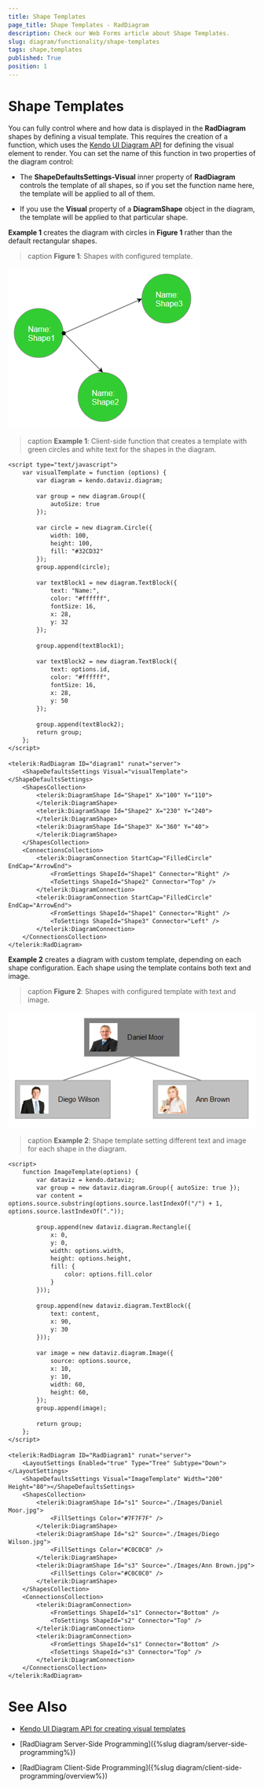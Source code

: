 ```yaml
---
title: Shape Templates
page_title: Shape Templates - RadDiagram
description: Check our Web Forms article about Shape Templates.
slug: diagram/functionality/shape-templates
tags: shape,templates
published: True
position: 1
---
```


# Shape Templates

You can fully control where and how data is displayed in the **RadDiagram** shapes by defining a visual template. This requires the creation of a function, which uses the [Kendo UI Diagram API](https://docs.telerik.com/kendo-ui/api/dataviz/diagram#configuration-shapeDefaults.visual) for defining the visual element to render. You can set the name of this function in two properties of the diagram control:

* The **ShapeDefaultsSettings-Visual** inner property of **RadDiagram** controls the template of all shapes, so if you set the function name here, the template will be applied to all of them.

* If you use the **Visual** property of a **DiagramShape** object in the diagram, the template will be applied to that particular shape.

**Example 1** creates the diagram with circles in **Figure 1** rather than the default rectangular shapes.

>caption **Figure 1**: Shapes with configured template.

![diagram-visual-template](images/diagram-visual-template.png)

>caption **Example 1**: Client-side function that creates a template with green circles and white text for the shapes in the diagram.

````ASP.NET
<script type="text/javascript">
	var visualTemplate = function (options) {
		var diagram = kendo.dataviz.diagram;

		var group = new diagram.Group({
			autoSize: true
		});

		var circle = new diagram.Circle({
			width: 100,
			height: 100,
			fill: "#32CD32"
		});
		group.append(circle);

		var textBlock1 = new diagram.TextBlock({
			text: "Name:",
			color: "#ffffff",
			fontSize: 16,
			x: 28,
			y: 32
		});

		group.append(textBlock1);

		var textBlock2 = new diagram.TextBlock({
			text: options.id,
			color: "#ffffff",
			fontSize: 16,
			x: 28,
			y: 50
		});

		group.append(textBlock2);
		return group;
	};
</script>

<telerik:RadDiagram ID="diagram1" runat="server">
	<ShapeDefaultsSettings Visual="visualTemplate"></ShapeDefaultsSettings>
	<ShapesCollection>
		<telerik:DiagramShape Id="Shape1" X="100" Y="110">
		</telerik:DiagramShape>
		<telerik:DiagramShape Id="Shape2" X="230" Y="240">
		</telerik:DiagramShape>
		<telerik:DiagramShape Id="Shape3" X="360" Y="40">
		</telerik:DiagramShape>
	</ShapesCollection>
	<ConnectionsCollection>
		<telerik:DiagramConnection StartCap="FilledCircle" EndCap="ArrowEnd">
			<FromSettings ShapeId="Shape1" Connector="Right" />
			<ToSettings ShapeId="Shape2" Connector="Top" />
		</telerik:DiagramConnection>
		<telerik:DiagramConnection StartCap="FilledCircle" EndCap="ArrowEnd">
			<FromSettings ShapeId="Shape1" Connector="Right" />
			<ToSettings ShapeId="Shape3" Connector="Left" />
		</telerik:DiagramConnection>
	</ConnectionsCollection>
</telerik:RadDiagram>
````

**Example 2** creates a diagram with custom template, depending on each shape configuration. Each shape using the template contains both text and image.

>caption **Figure 2**: Shapes with configured template with text and image.

![diagram-visual-template](images/diagram-visual-template-1.png)

>caption **Example 2**: Shape template setting different text and image for each shape in the diagram.

````ASP.NET
<script>
	function ImageTemplate(options) {
		var dataviz = kendo.dataviz;
		var group = new dataviz.diagram.Group({ autoSize: true });
		var content = options.source.substring(options.source.lastIndexOf("/") + 1, options.source.lastIndexOf("."));

		group.append(new dataviz.diagram.Rectangle({
			x: 0,
			y: 0,
			width: options.width,
			height: options.height,
			fill: {
				color: options.fill.color
			}
		}));

		group.append(new dataviz.diagram.TextBlock({
			text: content,
			x: 90,
			y: 30
		}));

		var image = new dataviz.diagram.Image({
			source: options.source,
			x: 10,
			y: 10,
			width: 60,
			height: 60,
		});
		group.append(image);

		return group;
	};
</script>

<telerik:RadDiagram ID="RadDiagram1" runat="server">
	<LayoutSettings Enabled="true" Type="Tree" Subtype="Down"></LayoutSettings>
	<ShapeDefaultsSettings Visual="ImageTemplate" Width="200" Height="80"></ShapeDefaultsSettings>
	<ShapesCollection>
		<telerik:DiagramShape Id="s1" Source="./Images/Daniel Moor.jpg">
			<FillSettings Color="#7F7F7F" />
		</telerik:DiagramShape>
		<telerik:DiagramShape Id="s2" Source="./Images/Diego Wilson.jpg">
			<FillSettings Color="#C0C0C0" />
		</telerik:DiagramShape>
		<telerik:DiagramShape Id="s3" Source="./Images/Ann Brown.jpg">
			<FillSettings Color="#C0C0C0" />
		</telerik:DiagramShape>
	</ShapesCollection>
	<ConnectionsCollection>
		<telerik:DiagramConnection>
			<FromSettings ShapeId="s1" Connector="Bottom" />
			<ToSettings ShapeId="s2" Connector="Top" />
		</telerik:DiagramConnection>
		<telerik:DiagramConnection>
			<FromSettings ShapeId="s1" Connector="Bottom" />
			<ToSettings ShapeId="s3" Connector="Top" />
		</telerik:DiagramConnection>
	</ConnectionsCollection>
</telerik:RadDiagram>
````

# See Also

 * [Kendo UI Diagram API for creating visual templates](https://docs.telerik.com/kendo-ui/api/dataviz/diagram#configuration-shapeDefaults.visual)

 * [RadDiagram Server-Side Programming]({%slug diagram/server-side-programming%})

 * [RadDiagram Client-Side Programming]({%slug diagram/client-side-programming/overview%})
